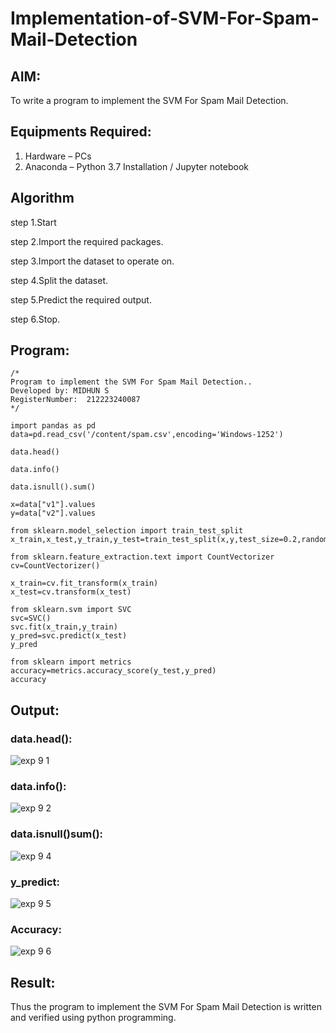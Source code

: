 # Implementation-of-SVM-For-Spam-Mail-Detection

## AIM:
To write a program to implement the SVM For Spam Mail Detection.

## Equipments Required:
1. Hardware – PCs
2. Anaconda – Python 3.7 Installation / Jupyter notebook

## Algorithm
step 1.Start

step 2.Import the required packages.

step 3.Import the dataset to operate on.

step 4.Split the dataset.

step 5.Predict the required output.

step 6.Stop.

## Program:
```
/*
Program to implement the SVM For Spam Mail Detection..
Developed by: MIDHUN S
RegisterNumber:  212223240087
*/

import pandas as pd
data=pd.read_csv('/content/spam.csv',encoding='Windows-1252')

data.head()

data.info()

data.isnull().sum()

x=data["v1"].values
y=data["v2"].values
```
```
from sklearn.model_selection import train_test_split
x_train,x_test,y_train,y_test=train_test_split(x,y,test_size=0.2,random_state=0)

from sklearn.feature_extraction.text import CountVectorizer
cv=CountVectorizer()

x_train=cv.fit_transform(x_train)
x_test=cv.transform(x_test)

from sklearn.svm import SVC
svc=SVC()
svc.fit(x_train,y_train)
y_pred=svc.predict(x_test)
y_pred

from sklearn import metrics
accuracy=metrics.accuracy_score(y_test,y_pred)
accuracy
```

## Output:
### data.head():
![exp 9 1](https://github.com/23003250/Implementation-of-SVM-For-Spam-Mail-Detection/assets/139331462/e40d1f85-d42b-44b2-8d83-b0be2d271f79)

### data.info():
![exp 9 2](https://github.com/23003250/Implementation-of-SVM-For-Spam-Mail-Detection/assets/139331462/8589603c-b315-497a-bf65-595a390810b0)

### data.isnull()sum():
![exp 9 4](https://github.com/23003250/Implementation-of-SVM-For-Spam-Mail-Detection/assets/139331462/9e77ce0f-fdcb-4d84-9754-c89b6a88a884)

### y_predict:
![exp 9 5](https://github.com/23003250/Implementation-of-SVM-For-Spam-Mail-Detection/assets/139331462/196d717e-b11b-4357-b4bc-917e2f3c89d6)

### Accuracy:
![exp 9 6](https://github.com/23003250/Implementation-of-SVM-For-Spam-Mail-Detection/assets/139331462/6b00736d-9efd-4e5b-9322-b8f1650d68f7)


## Result:
Thus the program to implement the SVM For Spam Mail Detection is written and verified using python programming.
